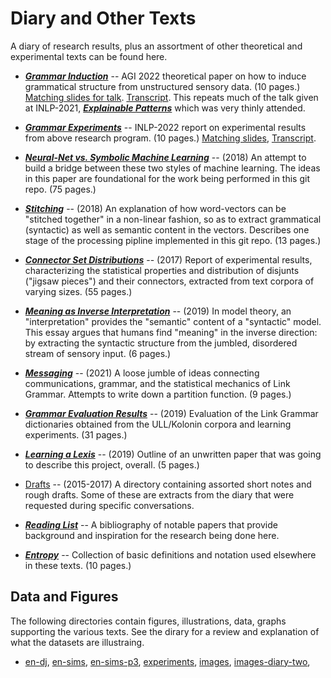 Diary and Other Texts
=====================

A diary of research results, plus an assortment of other theoretical and
experimental texts can be found here.

* [***Grammar Induction***](agi-2022/grammar-induction.pdf) --
  AGI 2022 theoretical paper on how to induce grammatical structure
  from unstructured sensory data. (10 pages.)
  [Matching slides for talk](agi-2022-talk/topology-grammar.pdf).
  [Transcript](agi-2022-talk/notes.md).
  This repeats much of the talk given at INLP-2021,
  [***Explainable Patterns***](recognizing-patterns.pdf)
  which was very thinly attended.

* [***Grammar Experiments***](inlp-2022/grammar-experiments.pdf) --
  INLP-2022 report on experimental results from above research program.
  (10 pages.)
  [Matching slides](inlp-2022-talk/experimental-results.pdf),
  [Transcript](inlp-2022-talk/notes.md).

* [***Neural-Net vs. Symbolic Machine Learning***](skippy.pdf) --
  (2018) An attempt to build a bridge between these two styles of
  machine learning. The ideas in this paper are foundational for
  the work being performed in this git repo. (75 pages.)

* [***Stitching***](stitching.pdf) --
  (2018) An explanation of how word-vectors can be "stitched together"
  in a non-linear fashion, so as to extract grammatical (syntactic)
  as well as semantic content in the vectors. Describes one stage
  of the processing pipline implemented in this git repo. (13 pages.)

* [***Connector Set Distributions***](connector-sets-revised.pdf) --
  (2017) Report of experimental results, characterizing the
  statistical properties and distribution of disjunts
  ("jigsaw pieces") and their connectors, extracted from
  text corpora of varying sizes. (55 pages.)

* [***Meaning as Inverse Interpretation***](interpretation/interpretation.pdf) --
  (2019) In model theory, an "interpretation" provides the "semantic"
  content of a "syntactic" model. This essay argues that humans find
  "meaning" in the inverse direction: by extracting the syntactic
  structure from the jumbled, disordered stream of sensory input.
  (6 pages.)

* [***Messaging***](messaging.pdf) --
  (2021) A loose jumble of ideas connecting communications, grammar,
  and the statistical mechanics of Link Grammar. Attempts to write
  down a partition function. (9 pages.)

* [***Grammar Evaluation Results***](grammar-report/grammar-report.pdf) --
  (2019) Evaluation of the Link Grammar dictionaries obtained from
  the ULL/Kolonin corpora and learning experiments.  (31 pages.)

* [***Learning a Lexis***](lexical/lexical.pdf) --
  (2019) Outline of an unwritten paper that was going to describe this
  project, overall. (5 pages.)

* [Drafts](drafts) -- (2015-2017) A directory containing assorted
  short notes and rough drafts. Some of these are extracts from the
  diary that were requested during specific conversations.

* [***Reading List***](Reading-List.md) --
  A bibliography of notable papers that provide background and
  inspiration for the research being done here.

* [***Entropy***](entropy.pdf) -- Collection of basic definitions and
  notation used elsewhere in these texts. (10 pages.)

Data and Figures
----------------
The following directories contain figures, illustrations, data,
graphs supporting the various texts.  See the dirary for a review
and explanation of what the datasets are illustraing.

* [en-dj](en-dj),
  [en-sims](en-sims),
  [en-sims-p3](en-sims-p3),
  [experiments](experiments),
  [images](images),
  [images-diary-two](images-diary-two),

